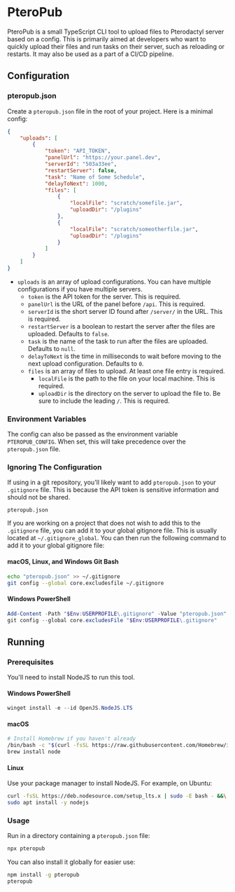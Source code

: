# PteroPub

PteroPub is a small TypeScript CLI tool to upload files to Pterodactyl server based on a config. This is primarily aimed at developers who want to quickly upload their files and run tasks on their server, such as reloading or restarts. It may also be used as a part of a CI/CD pipeline.

## Configuration

### pteropub.json

Create a `pteropub.json` file in the root of your project. Here is a minimal config:

```json
{
    "uploads": [
        {
            "token": "API_TOKEN",
            "panelUrl": "https://your.panel.dev",
            "serverId": "503a33ee",
            "restartServer": false,
            "task": "Name of Some Schedule",
            "delayToNext": 1000,
            "files": [
                {
                    "localFile": "scratch/somefile.jar",
                    "uploadDir": "/plugins"
                },
                {
                    "localFile": "scratch/someotherfile.jar",
                    "uploadDir": "/plugins"
                }
            ]
        }
    ]
}
```

- `uploads` is an array of upload configurations. You can have multiple configurations if you have multiple servers.
    - `token` is the API token for the server. This is required.
    - `panelUrl` is the URL of the panel before `/api`. This is required.
    - `serverId` is the short server ID found after `/server/` in the URL. This is required.
    - `restartServer` is a boolean to restart the server after the files are uploaded. Defaults to `false`.
    - `task` is the name of the task to run after the files are uploaded. Defaults to `null`.
    - `delayToNext` is the time in milliseconds to wait before moving to the next upload configuration. Defaults to `0`.
    - `files` is an array of files to upload. At least one file entry is required.
        - `localFile` is the path to the file on your local machine. This is required.
        - `uploadDir` is the directory on the server to upload the file to. Be sure to include the leading `/`. This is required.


### Environment Variables

The config can also be passed as the environment variable `PTEROPUB_CONFIG`. When set, this will take precedence over the `pteropub.json` file.

### Ignoring The Configuration

If using in a git repository, you'll likely want to add `pteropub.json` to your `.gitignore` file. This is because the API token is sensitive information and should not be shared.

```gitignore
pteropub.json
```

If you are working on a project that does not wish to add this to the `.gitignore` file, you can add it to your global gitignore file. This is usually located at `~/.gitignore_global`. You can then run the following command to add it to your global gitignore file:

#### macOS, Linux, and Windows Git Bash

```bash
echo "pteropub.json" >> ~/.gitignore
git config --global core.excludesfile ~/.gitignore
```

#### Windows PowerShell

```ps1
Add-Content -Path "$Env:USERPROFILE\.gitignore" -Value "pteropub.json"
git config --global core.excludesFile "$Env:USERPROFILE\.gitignore"
```

## Running

### Prerequisites

You'll need to install NodeJS to run this tool.

#### Windows PowerShell

```ps1
winget install -e --id OpenJS.NodeJS.LTS
```

#### macOS

```bash
# Install Homebrew if you haven't already
/bin/bash -c "$(curl -fsSL https://raw.githubusercontent.com/Homebrew/install/HEAD/install.sh)"
brew install node
```

#### Linux

Use your package manager to install NodeJS. For example, on Ubuntu:

```bash
curl -fsSL https://deb.nodesource.com/setup_lts.x | sudo -E bash - &&\
sudo apt install -y nodejs
```

### Usage

Run in a directory containing a `pteropub.json` file:

```bash
npx pteropub
```

You can also install it globally for easier use:

```bash
npm install -g pteropub
pteropub
```